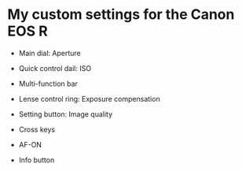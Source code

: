 # My custom settings for the Canon EOS R
- Main dial: Aperture
- Quick control dail: ISO
- Multi-function bar
- Lense control ring: Exposure compensation
- Setting button: Image quality

- Cross keys
- AF-ON
- Info button
